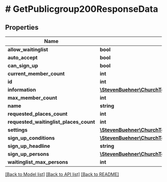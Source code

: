 # # GetPublicgroup200ResponseData

## Properties

Name | Type | Description | Notes
------------ | ------------- | ------------- | -------------
**allow_waitinglist** | **bool** |  | [optional]
**auto_accept** | **bool** |  | [optional]
**can_sign_up** | **bool** |  | [optional]
**current_member_count** | **int** |  | [optional]
**id** | **int** |  | [optional]
**information** | [**\StevenBuehner\ChurchTools\Model\GetPublicgroup200ResponseDataInformation**](GetPublicgroup200ResponseDataInformation.md) |  | [optional]
**max_member_count** | **int** |  | [optional]
**name** | **string** |  | [optional]
**requested_places_count** | **int** |  | [optional]
**requested_waitinglist_places_count** | **int** |  | [optional]
**settings** | [**\StevenBuehner\ChurchTools\Model\GetPublicgroup200ResponseDataSettings**](GetPublicgroup200ResponseDataSettings.md) |  | [optional]
**sign_up_conditions** | [**\StevenBuehner\ChurchTools\Model\GetPublicgroup200ResponseDataSignUpConditions**](GetPublicgroup200ResponseDataSignUpConditions.md) |  | [optional]
**sign_up_headline** | **string** |  | [optional]
**sign_up_persons** | [**\StevenBuehner\ChurchTools\Model\GetPublicgroup200ResponseDataSignUpPersonsInner[]**](GetPublicgroup200ResponseDataSignUpPersonsInner.md) |  | [optional]
**waitinglist_max_persons** | **int** |  | [optional]

[[Back to Model list]](../../README.md#models) [[Back to API list]](../../README.md#endpoints) [[Back to README]](../../README.md)
